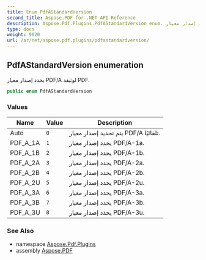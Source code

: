 ```yaml
---
title: Enum PdfAStandardVersion
second_title: Aspose.PDF for .NET API Reference
description: Aspose.Pdf.Plugins.PdfAStandardVersion enum. يحدد إصدار معيار PDF/A لوثيقة PDF
type: docs
weight: 9020
url: /ar/net/aspose.pdf.plugins/pdfastandardversion/
---
```

## PdfAStandardVersion enumeration

يحدد إصدار معيار PDF/A لوثيقة PDF.

```csharp
public enum PdfAStandardVersion
```

### Values

| Name | Value | Description |
| --- | --- | --- |
| Auto | `0` | يتم تحديد إصدار معيار PDF/A تلقائيًا. |
| PDF_A_1A | `1` | يحدد إصدار معيار PDF/A-1a. |
| PDF_A_1B | `2` | يحدد إصدار معيار PDF/A-1b. |
| PDF_A_2A | `3` | يحدد إصدار معيار PDF/A-2a. |
| PDF_A_2B | `4` | يحدد إصدار معيار PDF/A-2b. |
| PDF_A_2U | `5` | يحدد إصدار معيار PDF/A-2u. |
| PDF_A_3A | `6` | يحدد إصدار معيار PDF/A-3a. |
| PDF_A_3B | `7` | يحدد إصدار معيار PDF/A-3b. |
| PDF_A_3U | `8` | يحدد إصدار معيار PDF/A-3u. |

### See Also

* namespace [Aspose.Pdf.Plugins](../../aspose.pdf.plugins/)
* assembly [Aspose.PDF](../../)